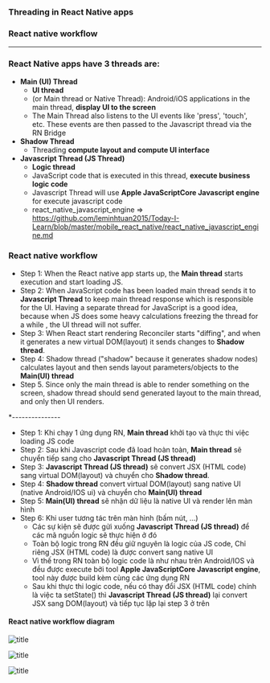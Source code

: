 ### Threading in React Native apps
### React native workflow


-------------------------------------


### React Native apps have 3 threads are:
  * **Main (UI) Thread**
    * **UI thread**
    * (or Main thread or Native Thread): Android/iOS applications in the main thread, **display UI to the screen**
    * The Main Thread also listens to the UI events like 'press', 'touch', etc. These events are then passed to the Javascript thread via the RN Bridge
  * **Shadow Thread** 
    * Threading **compute layout and compute UI interface**
  * **Javascript Thread (JS Thread)**
    * **Logic thread**
    * JavaScript code that is executed in this thread, **execute business logic code**
    * Javascript Thread will use **Apple JavaScriptCore Javascript engine** for execute javascript code
    * react_native_javascript_engine => https://github.com/leminhtuan2015/Today-I-Learn/blob/master/mobile_react_native/react_native_javascript_engine.md

### React native workflow
  * Step 1: When the React native app starts up, the **Main thread** starts execution and start loading JS.
  * Step 2: When JavaScript code has been loaded main thread sends it to **Javascript Thread** to keep main thread response which is responsible for the UI. Having a separate thread for JavaScript is a good idea, because when JS does some heavy calculations freezing the thread for a while , the UI thread will not suffer.
  * Step 3: When React start rendering Reconciler starts "diffing", and when it generates a new virtual DOM(layout) it sends changes to **Shadow thread**.
  * Step 4: Shadow thread ("shadow" because it generates shadow nodes) calculates layout and then sends layout parameters/objects to the **Main(UI) thread**
  * Step 5. Since only the main thread is able to render something on the screen, shadow thread should send generated layout to the main thread, and only then UI renders. 
  
  *---------------
  
  * Step 1: Khi chạy 1 ứng dụng RN, **Main thread** khởi tạo và thực thi việc loading JS code
  * Step 2: Sau khi Javascript code đã load hoàn toàn, **Main thread** sẽ chuyển tiếp sang cho **Javascript Thread (JS thread)**
  * Step 3: **Javascript Thread (JS thread)** sẽ convert JSX (HTML code) sang virtual DOM(layout) và chuyển cho **Shadow thread**.
  * Step 4: **Shadow thread** convert virtual DOM(layout) sang native UI (native Android/IOS ui) và chuyển cho **Main(UI) thread**
  * Step 5: **Main(UI) thread** sẽ nhận dữ liệu là native UI và render lên màn hình
  * Step 6: Khi user tương tác trên màn hình (bấm nút, ...) 
    * Các sự kiện sẽ được gửi xuống **Javascript Thread (JS thread)** để các mã nguồn logic sẽ thực hiện ở đó
    * Toàn bộ logic trong RN đều giữ nguyên là logic của JS code, Chỉ riêng JSX (HTML code) là được convert sang native UI
    * Vì thế trong RN toàn bộ logic code là như nhau trên Android/IOS và đều được execute bởi tool **Apple JavaScriptCore Javascript engine**, tool này được build kèm cùng các ứng dụng RN  
    * Sau khi thực thi logic code, nếu có thay đổi JSX (HTML code) chính là việc ta setState() thì **Javascript Thread (JS thread)** lại convert JSX sang DOM(layout) và tiếp tục lặp lại step 3 ở trên 

#### React native workflow diagram

![title](https://github.com/leminhtuan2015/Today-I-Learn/blob/master/mobile_react_native/react_native_app_thread%20workflow_00.png?raw=true)

![title](https://github.com/leminhtuan2015/Today-I-Learn/blob/master/mobile_react_native/react_native_app_thread%20workflow_01.png?raw=true)

![title](https://github.com/leminhtuan2015/Today-I-Learn/blob/master/mobile_react_native/react_native_app_thread%20workflow_02.jpg?raw=true)
